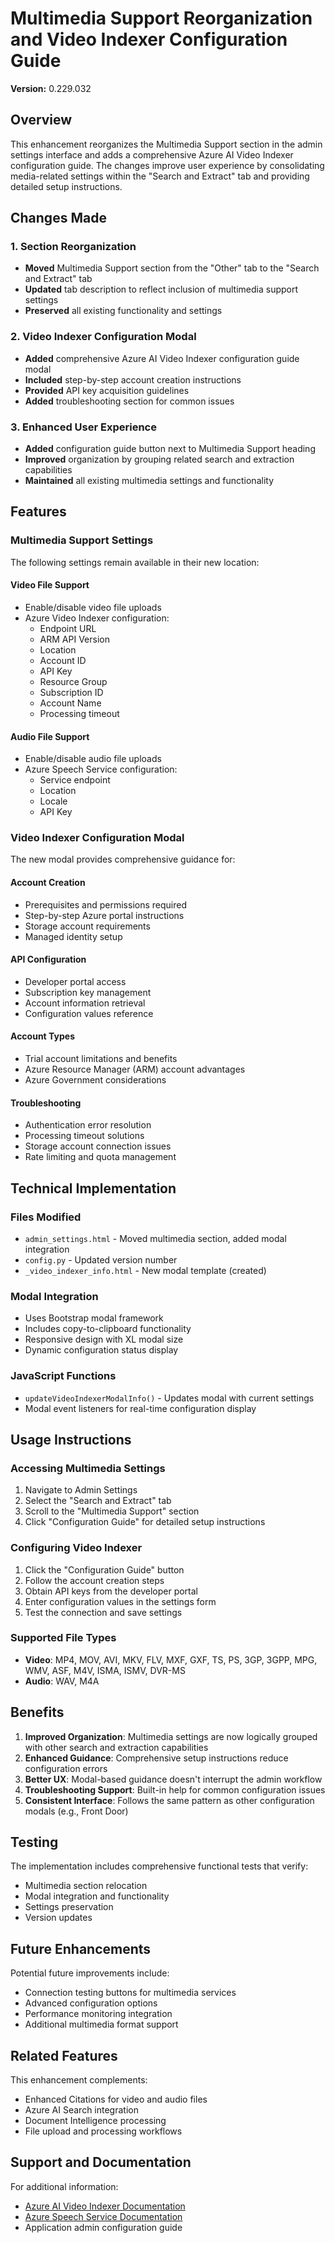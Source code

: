 # Multimedia Support Reorganization and Video Indexer Configuration Guide

**Version:** 0.229.032

## Overview

This enhancement reorganizes the Multimedia Support section in the admin settings interface and adds a comprehensive Azure AI Video Indexer configuration guide. The changes improve user experience by consolidating media-related settings within the "Search and Extract" tab and providing detailed setup instructions.

## Changes Made

### 1. Section Reorganization
- **Moved** Multimedia Support section from the "Other" tab to the "Search and Extract" tab
- **Updated** tab description to reflect inclusion of multimedia support settings
- **Preserved** all existing functionality and settings

### 2. Video Indexer Configuration Modal
- **Added** comprehensive Azure AI Video Indexer configuration guide modal
- **Included** step-by-step account creation instructions
- **Provided** API key acquisition guidelines
- **Added** troubleshooting section for common issues

### 3. Enhanced User Experience
- **Added** configuration guide button next to Multimedia Support heading
- **Improved** organization by grouping related search and extraction capabilities
- **Maintained** all existing multimedia settings and functionality

## Features

### Multimedia Support Settings
The following settings remain available in their new location:

#### Video File Support
- Enable/disable video file uploads
- Azure Video Indexer configuration:
  - Endpoint URL
  - ARM API Version
  - Location
  - Account ID
  - API Key
  - Resource Group
  - Subscription ID
  - Account Name
  - Processing timeout

#### Audio File Support
- Enable/disable audio file uploads
- Azure Speech Service configuration:
  - Service endpoint
  - Location
  - Locale
  - API Key

### Video Indexer Configuration Modal
The new modal provides comprehensive guidance for:

#### Account Creation
- Prerequisites and permissions required
- Step-by-step Azure portal instructions
- Storage account requirements
- Managed identity setup

#### API Configuration
- Developer portal access
- Subscription key management
- Account information retrieval
- Configuration values reference

#### Account Types
- Trial account limitations and benefits
- Azure Resource Manager (ARM) account advantages
- Azure Government considerations

#### Troubleshooting
- Authentication error resolution
- Processing timeout solutions
- Storage account connection issues
- Rate limiting and quota management

## Technical Implementation

### Files Modified
- `admin_settings.html` - Moved multimedia section, added modal integration
- `config.py` - Updated version number
- `_video_indexer_info.html` - New modal template (created)

### Modal Integration
- Uses Bootstrap modal framework
- Includes copy-to-clipboard functionality
- Responsive design with XL modal size
- Dynamic configuration status display

### JavaScript Functions
- `updateVideoIndexerModalInfo()` - Updates modal with current settings
- Modal event listeners for real-time configuration display

## Usage Instructions

### Accessing Multimedia Settings
1. Navigate to Admin Settings
2. Select the "Search and Extract" tab
3. Scroll to the "Multimedia Support" section
4. Click "Configuration Guide" for detailed setup instructions

### Configuring Video Indexer
1. Click the "Configuration Guide" button
2. Follow the account creation steps
3. Obtain API keys from the developer portal
4. Enter configuration values in the settings form
5. Test the connection and save settings

### Supported File Types
- **Video**: MP4, MOV, AVI, MKV, FLV, MXF, GXF, TS, PS, 3GP, 3GPP, MPG, WMV, ASF, M4V, ISMA, ISMV, DVR-MS
- **Audio**: WAV, M4A

## Benefits

1. **Improved Organization**: Multimedia settings are now logically grouped with other search and extraction capabilities
2. **Enhanced Guidance**: Comprehensive setup instructions reduce configuration errors
3. **Better UX**: Modal-based guidance doesn't interrupt the admin workflow
4. **Troubleshooting Support**: Built-in help for common configuration issues
5. **Consistent Interface**: Follows the same pattern as other configuration modals (e.g., Front Door)

## Testing

The implementation includes comprehensive functional tests that verify:
- Multimedia section relocation
- Modal integration and functionality
- Settings preservation
- Version updates

## Future Enhancements

Potential future improvements include:
- Connection testing buttons for multimedia services
- Advanced configuration options
- Performance monitoring integration
- Additional multimedia format support

## Related Features

This enhancement complements:
- Enhanced Citations for video and audio files
- Azure AI Search integration
- Document Intelligence processing
- File upload and processing workflows

## Support and Documentation

For additional information:
- [Azure AI Video Indexer Documentation](https://learn.microsoft.com/en-us/azure/azure-video-indexer/)
- [Azure Speech Service Documentation](https://docs.microsoft.com/en-us/azure/cognitive-services/speech-service/)
- Application admin configuration guide
